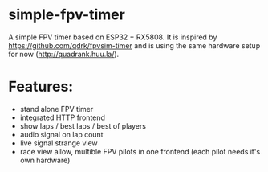 # simple-fpv-timer
A simple FPV timer based on ESP32 + RX5808. 
It is inspired by https://github.com/qdrk/fpvsim-timer and is using the same hardware setup for now (http://quadrank.huu.la/).

# Features:
 * stand alone FPV timer
 * integrated HTTP frontend
 * show laps / best laps / best of players
 * audio signal on lap count
 * live signal strange view
 * race view allow, multible FPV pilots in one frontend (each pilot needs it's own hardware)
